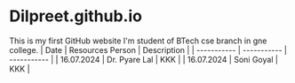 # Dilpreet.github.io
This is my first GitHub website
I'm student of BTech cse branch in gne college.
| Date | Resources Person | Description |
| ----------- | ----------- | ----------- |
| 16.07.2024 | Dr. Pyare Lal | KKK |
| 16.07.2024 | Soni Goyal | KKK |